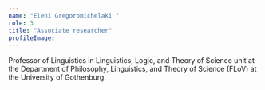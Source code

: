 ```yaml
---
name: "Eleni Gregoromichelaki "
role: 3 
title: "Associate researcher"
profileImage: 
---
```

Professor of Linguistics in Linguistics, Logic, and Theory of Science unit at the Department of Philosophy,
Linguistics, and Theory of Science (FLoV) at the University of Gothenburg.
